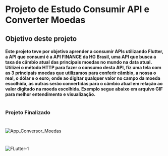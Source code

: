 # Projeto de Estudo Consumir API e Converter Moedas

## Objetivo deste projeto

#### Este projeto teve por objetivo aprender a consumir APIs utilizando Flutter, a API que consumi é a API FINANCE da HG Brasil, uma API que busca a taxa de câmbio atual das principais moedas no mundo na data atual. Utilizei o método HTTP para fazer o consumo desta API, fiz uma tela com as 3 principais moedas que utilizamos para conferir câmbio, a nossa o real, o dólar e o euro; onde ao digitar qualquer valor no campo da moeda escolhida, as outras serão convertidas para o câmbio atual em relação ao valor digitado na moeda escolhida. Exemplo segue abaixo em arquivo GIF para melhor entendimento e visualização.

#

### Projeto Finalizado

#

![App_Conversor_Moedas](https://user-images.githubusercontent.com/41458938/160605946-24afe62c-87c7-454e-bf69-e42667835845.gif)

#

![FLutter-1](https://user-images.githubusercontent.com/41458938/160608751-47709189-dc81-4ceb-9f25-5fe0970fb05d.png)


